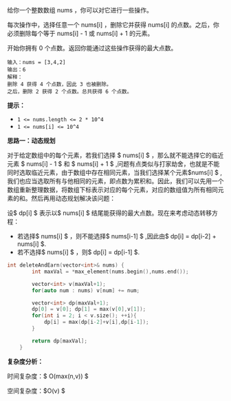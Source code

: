 给你一个整数数组 nums ，你可以对它进行一些操作。

每次操作中，选择任意一个 nums[i] ，删除它并获得 nums[i] 的点数。之后，你必须删除每个等于 nums[i] - 1 或 nums[i] + 1 的元素。

开始你拥有 0 个点数。返回你能通过这些操作获得的最大点数。



```
输入：nums = [3,4,2]
输出：6
解释：
删除 4 获得 4 个点数，因此 3 也被删除。
之后，删除 2 获得 2 个点数。总共获得 6 个点数。
```

**提示：**

- `1 <= nums.length <= 2 * 10^4`
- `1 <= nums[i] <= 10^4`

<b>思路一：动态规划</b>

对于给定数组中的每个元素，若我们选择 $ nums[i] $ ，那么就不能选择它的临近元素 $  nums[i] - 1 $ 和 $  nums[i] + 1 $ ,问题有点类似与打家劫舍，也就是不能同时选取临近元素，由于数组中存在相同元素，当我们选择某个元素$nums[i]  $ ,我们也应当选取所有与他相同的元素，即点数为累积和。因此，我们可以先用一个数组重新整理数据，将数组下标表示对应的每个元素，对应的数组值为所有相同元素的和。然后再用动态规划解决该问题：

设$ dp[i] $ 表示以$ nums[i] $ 结尾能获得的最大点数。现在来考虑动态转移方程：

- 若选择$ nums[i] $ ，则不能选择$ nums[i-1] $ ,因此由$ dp[i] = dp[i-2] + nums[i] $.
- 若不选择$ nums[i] $ ，则$ dp[i] = dp[i-1] $.

```c++
int deleteAndEarn(vector<int>& nums) {
        int maxVal = *max_element(nums.begin(),nums.end());

        vector<int> v(maxVal+1);
        for(auto num : nums) v[num] += num;

        vector<int> dp(maxVal+1);
        dp[0] = v[0]; dp[1] = max(v[0],v[1]);
        for(int i = 2; i < v.size(); ++i){
            dp[i] = max(dp[i-2]+v[i],dp[i-1]);
        }

        return dp[maxVal];
    }
```

<b>复杂度分析：</b>

时间复杂度：$ O(max(n,v)) $

空间复杂度：$O(v) $ 
